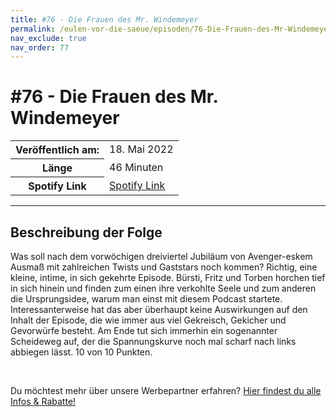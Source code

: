 ```yaml
---
title: #76 - Die Frauen des Mr. Windemeyer
permalink: /eulen-vor-die-saeue/episoden/76-Die-Frauen-des-Mr-Windemeyer
nav_exclude: true
nav_order: 77
---
```


# #76 - Die Frauen des Mr. Windemeyer
<table class="resp-table dcf-table dcf-table-responsive dcf-table-bordered dcf-table-striped dcf-w-100%">
                    <tbody>
                        <tr>
                            <th scope="row">Veröffentlich am:</th>
                            <td data-label="Veröffentlich am:">18. Mai 2022</td>
                        </tr>
                        <tr>
                            <th scope="row">Länge </th>
                            <td data-label="Länge ">46 Minuten</td>
                        </tr><tr>
                                <th scope="row">Spotify Link</th>
                                <td data-label="Spotify Link"><a href="https://open.spotify.com/episode/1r6LE336PXd6ZP2eoqXIyi">Spotify Link</a></td>
                            </tr></tbody>
                </table>

***

## Beschreibung der Folge

<div>
<p>Was soll nach dem vorwöchigen dreiviertel Jubiläum von Avenger-eskem Ausmaß mit zahlreichen Twists und Gaststars noch kommen? Richtig, eine kleine, intime, in sich gekehrte Episode. Bürsti, Fritz und Torben horchen tief in sich hinein und finden zum einen ihre verkohlte Seele und zum anderen die Ursprungsidee, warum man einst mit diesem Podcast startete. Interessanterweise hat das aber überhaupt keine Auswirkungen auf den Inhalt der Episode, die wie immer aus viel Gekreisch, Gekicher und Gevorwürfe besteht. Am Ende tut sich immerhin ein sogenannter Scheideweg auf, der die Spannungskurve noch mal scharf nach links abbiegen lässt. 10 von 10 Punkten.</p><br/><p>Du möchtest mehr über unsere Werbepartner erfahren? <a href="https://linktr.ee/EulenvordieSaeue" rel="nofollow">Hier findest du alle Infos &amp; Rabatte!</a></p>  
</div>

